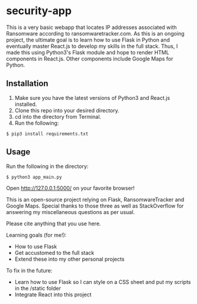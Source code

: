 security-app
============

This is a very basic webapp that locates IP addresses associated with 
Ransomware according to ransomwaretracker.com. As this is an ongoing project, 
the ultimate goal is to learn how to use Flask in Python and eventually master 
React.js to develop my skills in the full stack. Thus, I made this using 
Python3's Flask module and hope to render HTML components in React.js. Other 
components include Google Maps for Python.

Installation
------------

1. Make sure you have the latest versions of Python3 and React.js installed.
2. Clone this repo into your desired directory.
3. cd into the directory from Terminal.
4. Run the following:

```
$ pip3 install requirements.txt
```

Usage
-----

Run the following in the directory:

```
$ python3 app_main.py
```

Open http://127.0.0.1:5000/ on your favorite browser!

This is an open-source project relying on Flask, RansomwareTracker and Google Maps.
Special thanks to those three as well as StackOverflow for answering my 
miscellaneous questions as per usual.

Please cite anything that you use here.

Learning goals (for me!):
* How to use Flask
* Get accustomed to the full stack
* Extend these into my other personal projects

To fix in the future:
* Learn how to use Flask so I can style on a CSS sheet and put my scripts in the
/static folder
* Integrate React into this project